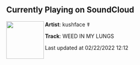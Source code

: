 ## Currently Playing on SoundCloud

[<img align="left" width="100" src="https://i1.sndcdn.com/artworks-3CsSD9ynOCfXQfMf-9ZATmA-t500x500.jpg">](https://soundcloud.com/kushfaceleanin/weed-in-my-lungs)

**Artist**: kushface ☤ 

**Track**: WEED IN MY LUNGS

Last updated at 02/22/2022 12:12
